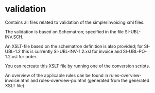 validation
==========

Contains all files related to validation of the simplerinvoicing xml files.

The validation is based on Schematron; specified in the file SI-UBL-INV.SCH.

An XSLT-file based on the schematron definition is also provided; for
SI-UBL-1.2 this is currently SI-UBL-INV-1.2.xsl for invoice and SI-UBL-PO-1.2.xsl for order.

You can recreate this XSLT file by running one of the conversion scripts.

An overview of the applicable rules can be found in rules-overview-invoice.html and rules-overview-po.html
(generated from the generated XSLT file).
